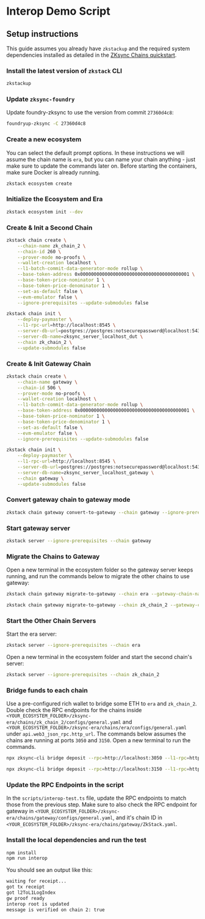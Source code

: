 # Interop Demo Script

## Setup instructions

This guide assumes you already have `zkstackup` and the required system dependencies installed as detailed in the [ZKsync Chains quickstart](https://docs.zksync.io/zk-stack/running/quickstart).

### Install the latest version of `zkstack` CLI

```bash
zkstackup
```

### Update `zksync-foundry`

Update foundry-zksync to use the version from commit `27360d4c8`:

```bash
foundryup-zksync -C 27360d4c8
```

### Create a new ecosystem

You can select the default prompt options.
In these instructions we will assume the chain name is `era`, but you can name your chain anything - just make sure to update the commands later on.
Before starting the containers, make sure Docker is already running.

```bash
zkstack ecosystem create
```

### Initialize the Ecosystem and Era

```bash
zkstack ecosystem init --dev
```

### Create & Init a Second Chain

```bash
zkstack chain create \
    --chain-name zk_chain_2 \
    --chain-id 260 \
    --prover-mode no-proofs \
    --wallet-creation localhost \
    --l1-batch-commit-data-generator-mode rollup \
    --base-token-address 0x0000000000000000000000000000000000000001 \
    --base-token-price-nominator 1 \
    --base-token-price-denominator 1 \
    --set-as-default false \
    --evm-emulator false \
    --ignore-prerequisites --update-submodules false 
```

```bash
zkstack chain init \
    --deploy-paymaster \
    --l1-rpc-url=http://localhost:8545 \
    --server-db-url=postgres://postgres:notsecurepassword@localhost:5432 \
    --server-db-name=zksync_server_localhost_dut \
    --chain zk_chain_2 \
    --update-submodules false
```

### Create & Init Gateway Chain

```bash
zkstack chain create \
    --chain-name gateway \
    --chain-id 506 \
    --prover-mode no-proofs \
    --wallet-creation localhost \
    --l1-batch-commit-data-generator-mode rollup \
    --base-token-address 0x0000000000000000000000000000000000000001 \
    --base-token-price-nominator 1 \
    --base-token-price-denominator 1 \
    --set-as-default false \
    --evm-emulator false \
    --ignore-prerequisites --update-submodules false 
```

```bash
zkstack chain init \
    --deploy-paymaster \
    --l1-rpc-url=http://localhost:8545 \
    --server-db-url=postgres://postgres:notsecurepassword@localhost:5432 \
    --server-db-name=zksync_server_localhost_gateway \
    --chain gateway \
    --update-submodules false
```

### Convert gateway chain to gateway mode

```bash
zkstack chain gateway convert-to-gateway --chain gateway --ignore-prerequisites
```

### Start gateway server

```bash
zkstack server --ignore-prerequisites --chain gateway
```

### Migrate the Chains to Gateway

Open a new terminal in the ecosystem folder so the gateway server keeps running, and run the commands below to migrate the other chains to use gateway:

```bash
zkstack chain gateway migrate-to-gateway --chain era --gateway-chain-name gateway
```

```bash
zkstack chain gateway migrate-to-gateway --chain zk_chain_2 --gateway-chain-name gateway
```

### Start the Other Chain Servers

Start the era server:

```bash
zkstack server --ignore-prerequisites --chain era
```

Open a new terminal in the ecosystem folder and start the second chain's server:

```bash
zkstack server --ignore-prerequisites --chain zk_chain_2
```

### Bridge funds to each chain

Use a pre-configured rich wallet to bridge some ETH to `era` and `zk_chain_2`.
Double check the RPC endpoints for the chains inside `<YOUR_ECOSYSTEM_FOLDER>/zksync-era/chains/zk_chain_2/configs/general.yaml` and `<YOUR_ECOSYSTEM_FOLDER>/zksync-era/chains/era/configs/general.yaml` under `api.web3_json_rpc.http_url`.
The commands below assumes the chains are running at ports `3050` and `3150`.
Open a new terminal to run the commands.

```bash
npx zksync-cli bridge deposit --rpc=http://localhost:3050 --l1-rpc=http://localhost:8545 --amount 20 --to 0x36615Cf349d7F6344891B1e7CA7C72883F5dc049 --pk 0x7726827caac94a7f9e1b160f7ea819f172f7b6f9d2a97f992c38edeab82d4110
```

```bash
npx zksync-cli bridge deposit --rpc=http://localhost:3150 --l1-rpc=http://localhost:8545 --amount 20 --to 0x36615Cf349d7F6344891B1e7CA7C72883F5dc049 --pk 0x7726827caac94a7f9e1b160f7ea819f172f7b6f9d2a97f992c38edeab82d4110
```

### Update the RPC Endpoints in the script

In the `scripts/interop-test.ts` file, update the RPC endpoints to match those from the previous step.
Make sure to also check the RPC endpoint for gateway in `<YOUR_ECOSYSTEM_FOLDER>/zksync-era/chains/gateway/configs/general.yaml`, and it's chain ID in `<YOUR_ECOSYSTEM_FOLDER>/zksync-era/chains/gateway/ZkStack.yaml`.

### Install the local dependencies and run the test

```bash
npm install
npm run interop
```

You should see an output like this:

```txt
waiting for receipt...
got tx receipt
got l2ToL1LogIndex
gw proof ready
interop root is updated
message is verified on chain 2: true
```
